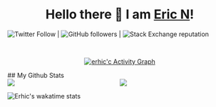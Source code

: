 <h1 align="center">
Hello there 👋 I am <a href="#">Eric N</a>!
</h1>

![Twitter Follow](https://img.shields.io/twitter/follow/erhic18?style=social) | ![GitHub followers](https://img.shields.io/github/followers/erhic?style=social) | ![Stack Exchange reputation](https://img.shields.io/stackexchange/stackoverflow/r/7818605)

<br>
<p align="center">  
<a href="https://github.com/Finyasy/github-readme-activity-graph"><img alt="erhic'c Activity Graph" src="https://activity-graph.herokuapp.com/graph?username=erhic&bg_color=1F222E&color=F8D866&line=D9E650&point=FFFFFF&hide_border=true" /></a>
</p>
## My Github Stats

<div style="display: flex;">
    <div style="width: 50%;">
        <img src="https://github-readme-streak-stats.herokuapp.com?user=erhic&theme=gotham" />
    </div>
    <div style="width: 50%;">
        <img src="https://github-readme-stats.vercel.app/api?username=erhic&theme=gotham&custom_title=erhic%20github%20stats" />
    </div>
</div>

![Erhic's wakatime stats](https://github-readme-stats.vercel.app/api/wakatime?erhic&theme=gotham&layout=compact)
